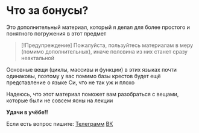 # Что за бонусы?

Это дополнительный материал, который я делал для более простого и понятного погружения в этот предмет


> [!Предупреждение]
> Пожалуйста, пользуйтесь материалам в меру (помимо дополнительных), иначе половина из них станет сразу неактальной


Основные вещи (циклы, массивы и функции) в этих языках почти одинаковы, поэтому у вас помимо базы крестов будет ещё представление о языке Си, что не так уж и плохо

Надеюсь, что этот материал поможет вам разобраться с вещами, которые были не совсем ясны на лекции

**Удачи в учёбе!!**

Если есть вопрос пишите: [Телеграмм](https://t.me/JDH_LR_994) [ВК](https://vk.com/jdh_lr_994) 

